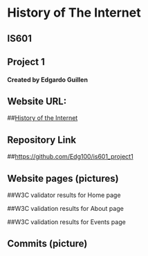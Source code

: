 # **History of The Internet**

## IS601
## Project 1
#### Created by Edgardo Guillen

## Website URL:
##[History of the Internet](http://edgalayout.eastus.azurecontainer.io)

## Repository Link

##https://github.com/Edg100/is601_project1

## Website pages (pictures)


##W3C validator results for Home page


##W3C validation results for About page


##W3C validation results for Events page


## Commits (picture)

